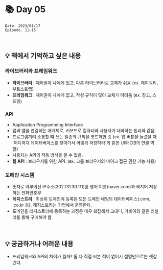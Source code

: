# 📚 Day 05
    Date. 2023/01/17
    Episode. 11~15
    
<br>

## 💡 책에서 기억하고 싶은 내용

### **라이브러리와 프레임워크**
* **라이브러리** : 제어권이 나에게 있고, 다른 라이브러리로 교체가 쉬움 (ex. 제이쿼리, 부트스트랩)
* **프레임워크** : 제어권이 나에게 없고, 작성 규칙이 많아 교체가 어려움 (ex. 장고, 스프링)
 
### **API**
* Application Programming Interface
* 앱과 앱을 연결하는 매개체로, 키보드로 컴퓨터와 사용자가 대화하는 원리와 같음.
* 프로그램끼리 소통할 때 쓰는 일종의 규칙을 코드화한 것 (ex. 앱 버튼을 눌렀을 때 '어디어디 데이터베이스를 찾아가서 어떻게 저장하라'와 같은 UI와 DB의 연결 역할)
* 사용자는 API의 작동 방식을 알 수 없음.
* **웹 API** : 브라우저를 위한 API. (ex. 크롬 브라우저의 마이크 접근 권한 기능 사용)
 
### **도메인 시스템**
* 숫자로 이루어진 IP주소(202.131.30.111)를 영어 이름(naver.com)과 짝지어 저장하는 전화번호부
* **레지스트리** : 최상위 도메인에 등록된 모든 도메인 네임의 데이터베이스(.com, .co.kr 등). 레지스트리는 기업에서 운영한다.
* 도메인을 레지스트리에 등록하는 과정은 매우 복잡해서 고대디, 가비아와 같은 리셀러를 통해 구매해야 함.

<br>

## 💡 궁금하거나 어려운 내용

* 프레임워크와 API의 차이가 뭘까? 둘 다 직접 써본 적이 없어서 설명만으로는 헷갈린다.

